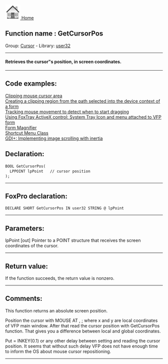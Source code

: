 [<img src="../../images/home.png"> Home ](https://github.com/VFPX/Win32API)  

## Function name : GetCursorPos
Group: [Cursor](../../functions_group.md#Cursor)  -  Library: [user32](../../Libraries.md#user32)  
***  


#### Retrieves the cursor"s position, in screen coordinates.
***  


## Code examples:
[Clipping mouse cursor area](../../samples/sample_080.md)  
[Creating a clipping region from the path selected into the device context of a form](../../samples/sample_144.md)  
[Tracking mouse movement to detect when to start dragging](../../samples/sample_281.md)  
[Using FoxTray ActiveX control: System Tray Icon and menu attached to VFP form](../../samples/sample_336.md)  
[Form Magnifier](../../samples/sample_414.md)  
[Shortcut Menu Class](../../samples/sample_419.md)  
[GDI+: Implementing image scrolling with inertia](../../samples/sample_595.md)  

## Declaration:
```foxpro  
BOOL GetCursorPos(
  LPPOINT lpPoint   // cursor position
);  
```  
***  


## FoxPro declaration:
```foxpro  
DECLARE SHORT GetCursorPos IN user32 STRING @ lpPoint  
```  
***  


## Parameters:
lpPoint 
[out] Pointer to a POINT structure that receives the screen coordinates of the cursor.  
***  


## Return value:
If the function succeeds, the return value is nonzero.  
***  


## Comments:
This function returns an absolute screen position.   
  
Position the cursor with MOUSE AT <y>, <x>; where x and y are local coordinates of VFP main window. After that read the cursor position with GetCursorPos function. That gives you a difference between local and global coordinates.  
  
Put = INKEY(0.1) or any other delay between setting and reading the cursor position. It seems that without such delay VFP does not have enough time to inform the OS about mouse cursor repositioning.  
  
***  

